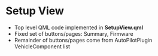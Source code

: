 # Setup View

* Top level QML code implemented in **SetupView.qml**
* Fixed set of buttons/pages: Summary, Firmware
* Remainder of buttons/pages come from AutoPilotPlugin VehicleComponent list

